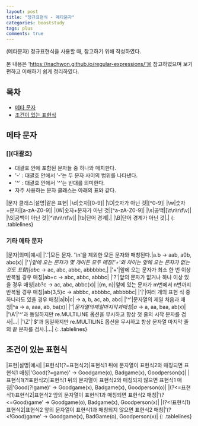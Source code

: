 ```yaml
---
layout: post
title: "정규표현식 - 메타문자"
categories: booststudy
tags: plus
comments: true
---
```

(메타문자) 정규표현식을 사용할 때, 참고하기 위해 작성하였다.

본 내용은 'https://nachwon.github.io/regular-expressions/'을 참고하였으며 보기 편하고 이해하기 쉽게 정리하였다.

## 목차
- [메타 문자](#메타-문자)
- [조건이 있는 표현식](#조건이-있는-표현식)

## 메타 문자
### []\(대괄호) 
- 대괄호 안에 포함된 문자들 중 하나와 매치한다.
- '-' : 대괄호 안에서 '-'는 두 문자 사이의 범위를 나타낸다.
- '^' : 대괄호 안에서 '^'는 반대를 의미한다.
- 자주 사용하는 문자 클래스는 아래의 표와 같다.
<style>
.tablelines table, .tablelines td, .tablelines th {
    border: 1px solid black;
    }
</style>
|문자 클래스|설명|같은 표현|
|\d|숫자|[0-9]|
|\D|숫자가 아닌 것|[^0-9]|
|\w|숫자+문자|[a-zA-Z0-9]|
|\W|숫자+문자가 아닌 것|[^a-zA-Z0-9]|
|\s|공백|[\t\n\r\f\v]|
|\S|공백이 아닌 것|[^\t\n\r\f\v]|
|\b|단어 경계|.|
|\B|단어 경계가 아닌 것|.|
{: .tablelines}

### 기타 메타 문자
<style>
.tablelines table, .tablelines td, .tablelines th {
    border: 1px solid black;
    }
</style>
|문자|의미|예시|
|'.'|모든 문자. '\n'을 제외한 모든 문자와 매칭된다.|a.b -> aab, a0b, abc(x)|
|'*'|앞에 오는 문자가 몇 개이든 모두 매칭('+'와 차이는 앞에 오는 문자가 없는 것도 포함)|ab*c -> ac, abc, abbc, abbbbbc,|
|'+'|앞에 오는 문자가 최소 한 번 이상 반복될 경우 매칭|ab+c -> abc, abbc, abbbc|
|'?'|앞의 문자가 없거나 하나 이상 있을 경우 매칭|ab?c -> ac, abc, abbc(x)|
|{m, n}|앞에 있는 문자가 m번에서 n번까지 반복될 경우 매칭|ab{3,5}c -> abbbc, abbbbc, abbbbbc|
|'\|'|여러 개의 표현 식 중 하나라도 있을 경우 매칭|a\|b\|c\| -> a, b, ac, ab, abc|
|'^'|문자열의 제일 처음과 매칭|^a -> a, aaa, ab, ba(x)|
|'$'|문자열의 제일 마지막과 매칭|a$ -> a, aa, baa, ab(x)|
|'\A'|'^'과 동일하지만 re.MULTILINE 옵션을 무시하고 항상 첫 줄의 시작 문자를 검사|...|
|'\Z'|'$'과 동일하지만 re.MULTILINE 옵션을 무시하고 항상 문자열 마지막 줄의 끝 문자를 검사.|...|
{: .tablelines}

## 조건이 있는 표현식
<style>
.tablelines table, .tablelines td, .tablelines th {
    border: 1px solid black;
    }
</style>
|표현|설명|예시|
|표현식1(?=표현식2)|표현식1 뒤에 문자열이 표현식2와 매칭되면 표현식1 매칭|'Good(?=game)' -> Goodgame(o), Badgame(x), Goodperson(x)|
|표현식1(?!표현식2)|표현식1 뒤의 문자열이 표현식2와 매칭되지 않으면 표현식1 매칭|'Good(?!game)' -> Goodgame(x), Badgame(x), Goodperson(o)|
|(?<=표현식1)표현식2|표현식2 앞의 문자열이 표현식1과 매칭되면 표현식2 매칭|'(?<=Good)game' -> Goodgame(o),  Badgame(x), Goodperson(x)|
|(?<!표현식1)표현식2|표현식2 앞의 문자열이 표현식1과 매칭되지 않으면 표현식2 매칭|'(?<!Good)game' -> Goodgame(x), BadGame(o), Goodperson(x)|
{: .tablelines}

 
